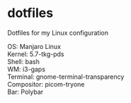 # dotfiles
Dotfiles for my Linux configuration

OS: Manjaro Linux \
Kernel: 5.7-tkg-pds \
Shell: bash \
WM: i3-gaps \
Terminal: gnome-terminal-transparency \
Compositor: picom-tryone \
Bar: Polybar
